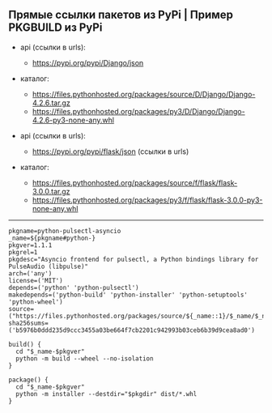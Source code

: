 ## Прямые ссылки пакетов из PyPi | Пример PKGBUILD из PyPi

* api (ссылки в urls):
    * https://pypi.org/pypi/Django/json
* каталог:
    * https://files.pythonhosted.org/packages/source/D/Django/Django-4.2.6.tar.gz
    * https://files.pythonhosted.org/packages/py3/D/Django/Django-4.2.6-py3-none-any.whl


* api (ссылки в urls):
    * https://pypi.org/pypi/flask/json (ссылки в urls)
* каталог:
    * https://files.pythonhosted.org/packages/source/f/flask/flask-3.0.0.tar.gz
    * https://files.pythonhosted.org/packages/py3/f/flask/flask-3.0.0-py3-none-any.whl

***

```
pkgname=python-pulsectl-asyncio
_name=${pkgname#python-}
pkgver=1.1.1
pkgrel=1
pkgdesc="Asyncio frontend for pulsectl, a Python bindings library for PulseAudio (libpulse)"
arch=('any')
license=('MIT')
depends=('python' 'python-pulsectl')
makedepends=('python-build' 'python-installer' 'python-setuptools' 'python-wheel')
source=("https://files.pythonhosted.org/packages/source/${_name::1}/$_name/$_name-$pkgver.tar.gz")
sha256sums=('b5976b0ddd235d9ccc3455a03be664f7cb2201c942993b03ceb6b39d9cea8ad0')

build() {
  cd "$_name-$pkgver"
  python -m build --wheel --no-isolation
}

package() {
  cd "$_name-$pkgver"
  python -m installer --destdir="$pkgdir" dist/*.whl
}
```
